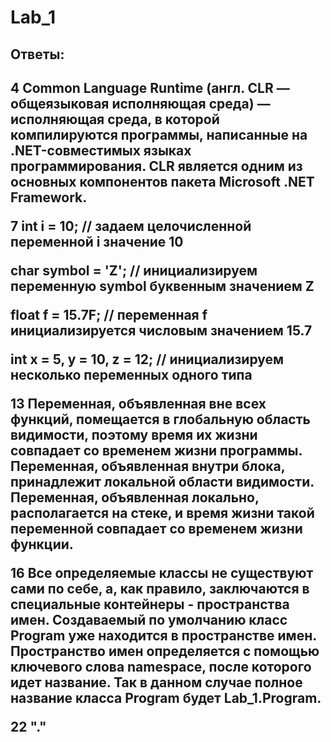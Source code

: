 # Lab_1



<h2>Ответы:<h2>
<p>4 Common Language Runtime (англ. CLR — общеязыковая исполняющая среда) — исполняющая среда, в которой компилируются программы, написанные на .NET-совместимых языках программирования. CLR является одним из основных компонентов пакета Microsoft .NET Framework.
<p>7 int i = 10;        // задаем целочисленной переменной i значение 10
<p>  char symbol = 'Z';   // инициализируем переменную symbol буквенным значением Z
<p>  float f = 15.7F;   // переменная f инициализируется числовым значением 15.7
<p>  int x = 5, y = 10, z = 12;    // инициализируем несколько переменных одного типа
<p>13 Переменная, объявленная вне всех функций, помещается в глобальную область видимости, поэтому время их жизни совпадает со временем жизни программы. Переменная, объявленная внутри блока, принадлежит локальной области видимости. Переменная, объявленная локально, располагается на стеке, и время жизни такой переменной совпадает со временем жизни функции.
<p>16 Все определяемые классы не существуют сами по себе, а, как правило, заключаются в специальные контейнеры - пространства имен. Создаваемый по умолчанию класс Program уже находится в пространстве имен. Пространство имен определяется с помощью ключевого слова namespace, после которого идет название. Так в данном случае полное название класса Program будет Lab_1.Program.
<p>22 "."
